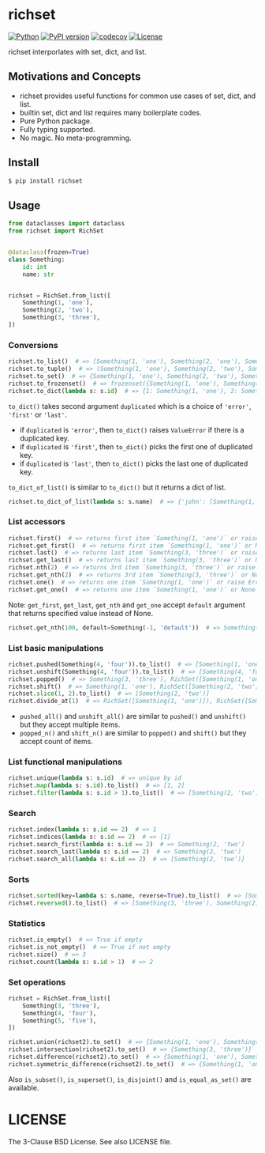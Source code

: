 # richset

[![Python](https://img.shields.io/pypi/pyversions/richset.svg)](https://badge.fury.io/py/richset)
[![PyPI version](https://img.shields.io/pypi/v/richset.svg)](https://pypi.python.org/pypi/richset/)
[![codecov](https://codecov.io/gh/kitsuyui/python-richset/branch/main/graph/badge.svg?token=LH210UT9Q0)](https://codecov.io/gh/kitsuyui/python-richset)
[![License](https://img.shields.io/badge/License-BSD%203--Clause-blue.svg)](https://opensource.org/licenses/BSD-3-Clause)

richset interporlates with set, dict, and list.

## Motivations and Concepts

- richset provides useful functions for common use cases of set, dict, and list.
- builtin set, dict and list requires many boilerplate codes.
- Pure Python package.
- Fully typing supported.
- No magic. No meta-programming.

## Install

```sh
$ pip install richset
```

## Usage

```python
from dataclasses import dataclass
from richset import RichSet


@dataclass(frozen=True)
class Something:
    id: int
    name: str


richset = RichSet.from_list([
    Something(1, 'one'),
    Something(2, 'two'),
    Something(3, 'three'),
])
```

### Conversions

```python
richset.to_list()  # => [Something(1, 'one'), Something(2, 'one'), Something(3, 'three')]
richset.to_tuple()  # => (Something(1, 'one'), Something(2, 'two'), Something(3, 'three'))
richset.to_set()  # => {Something(1, 'one'), Something(2, 'two'), Something(3, 'three')}
richset.to_frozenset()  # => frozenset({Something(1, 'one'), Something(2, 'two'), Something(3, 'three')})
richset.to_dict(lambda s: s.id)  # => {1: Something(1, 'one'), 2: Something(2, 'two'), 3: Something(3, 'three')}
```

`to_dict()` takes second argument `duplicated` which is a choice of `'error'`, `'first'` or `'last'`.

- if `duplicated` is `'error'`, then `to_dict()` raises `ValueError` if there is a duplicated key.
- if `duplicated` is `'first'`, then `to_dict()` picks the first one of duplicated key.
- if `duplicated` is `'last'`, then `to_dict()` picks the last one of duplicated key.

`to_dict_of_list()` is similar to `to_dict()` but it returns a dict of list.

```python
richset.to_dict_of_list(lambda s: s.name)  # => {'john': [Something(1, 'john'), Something(2, 'john')], 'jane': [Something(3, 'jane')]}
```

### List accessors

```python
richset.first()  # => returns first item `Something(1, 'one')` or raise Error (if empty)
richset.get_first()  # => returns first item `Something(1, 'one')` or None (if empty)
richset.last()  # => returns last item `Something(3, 'three')` or raise Error (if empty)
richset.get_last()  # => returns last item `Something(3, 'three')` or None (if empty)
richset.nth(2)  # => returns 3rd item `Something(3, 'three')` or raise Error (if empty)
richset.get_nth(2)  # => returns 3rd item `Something(3, 'three')` or None (if empty)
richset.one()  # => returns one item `Something(1, 'one')` or raise Error (if empty)
richset.get_one()  # => returns one item `Something(1, 'one')` or None (if empty)
```

Note: `get_first`, `get_last`, `get_nth` and `get_one` accept `default` argument that returns specified value instead of None.

```python
richset.get_nth(100, default=Something(-1, 'default'))  # => Something(-1, 'default')
```

### List basic manipulations

```python
richset.pushed(Something(4, 'four')).to_list()  # => [Something(1, 'one'), Something(2, 'two'), Something(3, 'three'), Something(4, 'four')]
richset.unshift(Something(4, 'four')).to_list()  # => [Something(4, 'four'), Something(1, 'one'), Something(2, 'two'), Something(3, 'three')]
richset.popped()  # => Something(3, 'three'), RichSet([Something(1, 'one'), Something(2, 'two')])
richset.shift()  # => Something(1, 'one'), RichSet([Something(2, 'two'), Something(3, 'three')])
richset.slice(1, 2).to_list()  # => [Something(2, 'two')]
richset.divide_at(1)  # => RichSet([Something(1, 'one')]), RichSet([Something(2, 'two'), Something(3, 'three')])
```

- `pushed_all()` and `unshift_all()` are similar to `pushed()` and `unshift()` but they accept multiple items.
- `popped_n()` and `shift_n()` are similar to `popped()` and `shift()` but they accept count of items.

### List functional manipulations

```python
richset.unique(lambda s: s.id)  # => unique by id
richset.map(lambda s: s.id).to_list()  # => [1, 2]
richset.filter(lambda s: s.id > 1).to_list()  # => [Something(2, 'two'), Something(3, 'three')]
```

### Search

```python
richset.index(lambda s: s.id == 2)  # => 1
richset.indices(lambda s: s.id == 2)  # => [1]
richset.search_first(lambda s: s.id == 2)  # => Something(2, 'two')
richset.search_last(lambda s: s.id == 2)  # => Something(2, 'two')
richset.search_all(lambda s: s.id == 2)  # => [Something(2, 'two')]
```

### Sorts

```python
richset.sorted(key=lambda s: s.name, reverse=True).to_list()  # => [Something(2, 'two'), Something(3, 'three'), Something(1, 'one')]
richset.reversed().to_list()  # => [Something(3, 'three'), Something(2, 'two'), Something(1, 'one')]
```

### Statistics

```python
richset.is_empty()  # => True if empty
richset.is_not_empty()  # => True if not empty
richset.size()  # => 3
richset.count(lambda s: s.id > 1)  # => 2
```

### Set operations

```python
richset = RichSet.from_list([
    Something(3, 'three'),
    Something(4, 'four'),
    Something(5, 'five'),
])
```

```python
richset.union(richset2).to_set()  # => {Something(1, 'one'), Something(2, 'two'), Something(3, 'three'), Something(4, 'four'), Something(5, 'five')}
richset.intersection(richset2).to_set()  # => {Something(3, 'three')}
richset.difference(richset2).to_set()  # => {Something(1, 'one'), Something(2, 'two')}
richset.symmetric_difference(richset2).to_set()  # => {Something(1, 'one'), Something(2, 'two'), Something(4, 'four'), Something(5, 'five')}
```

Also `is_subset()`, `is_superset()`, `is_disjoint()` and `is_equal_as_set()` are available.

# LICENSE

The 3-Clause BSD License. See also LICENSE file.
